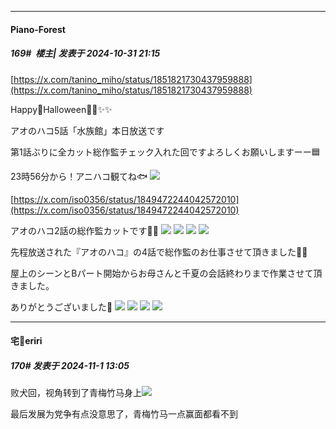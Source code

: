 ﻿
*****

####  Piano-Forest  
##### 169#         楼主| 发表于 2024-10-31 21:15

[https://x.com/tanino_miho/status/1851821730437959888](https://x.com/tanino_miho/status/1851821730437959888)

Happy🎃Halloween🦇🦇✨️✨️

アオのハコ5話「水族館」本日放送です

第1話ぶりに全カット総作監チェック入れた回ですよろしくお願いしますーー🟦

23時56分から！アニハコ観てね🐟
<img src="https://p.sda1.dev/20/2472a4c098ce049ae6503c0129014475/20241031_211312.jpg" referrerpolicy="no-referrer">

[https://x.com/iso0356/status/1849472244042572010](https://x.com/iso0356/status/1849472244042572010)

アオのハコ2話の総作監カットです🙇‍♀️
<img src="https://p.sda1.dev/20/05e782f5f3e05e8100350ae5d31d2131/20241031_211226.jpg" referrerpolicy="no-referrer">
<img src="https://p.sda1.dev/20/b8961056991b28b6a7f92a91442497a0/20241031_211227.jpg" referrerpolicy="no-referrer">
<img src="https://p.sda1.dev/20/c69997f0f710b0897ad2453008058a2d/20241031_211228.jpg" referrerpolicy="no-referrer">
<img src="https://p.sda1.dev/20/4efe090a999df45c3f85a72785b63f6e/20241031_211229.jpg" referrerpolicy="no-referrer">

先程放送された『アオのハコ』の4話で総作監のお仕事させて頂きました🙇‍♀️

屋上のシーンとBパート開始からお母さんと千夏の会話終わりまで作業させて頂きました。

ありがとうございました🙏
<img src="https://p.sda1.dev/20/663722386f8caf12dec3888ca2650856/20241031_211234.jpg" referrerpolicy="no-referrer">
<img src="https://p.sda1.dev/20/5e3df6cdad4cd558bd9c3fd19a966d02/20241031_211235.jpg" referrerpolicy="no-referrer">
<img src="https://p.sda1.dev/20/6fcc5fb493096816b031fec06e5d50a2/20241031_211236.jpg" referrerpolicy="no-referrer">
<img src="https://p.sda1.dev/20/6a2f9f09526bbc9bb4da6ea4bc7602a9/20241031_211237.jpg" referrerpolicy="no-referrer">


*****

####  宅🍐eriri  
##### 170#       发表于 2024-11-1 13:05

败犬回，视角转到了青梅竹马身上<img src="https://static.saraba1st.com/image/smiley/face2017/220.png" referrerpolicy="no-referrer">

最后发展为党争有点没意思了，青梅竹马一点赢面都看不到

